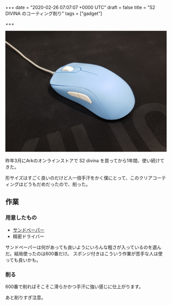
+++
date = "2020-02-26 07:07:07 +0000 UTC"
draft = false
title = "S2 DIVINA のコーティング削り"
tags = ["gadget"]

+++

![](20200226065718.jpg)

昨年3月にArkのオンラインストアで S2 divina を買ってから1年間、使い続けてきた。

形サイズはすごく良いのだけど人一倍手汗をかく僕にとって、このクリアコーティングはどうもだめだったので、削った。

## 作業

### 用意したもの

<ul>
<li><a href="https://www.amazon.co.jp/gp/product/B082X71N6H/ref=ppx_yo_dt_b_asin_title_o04_s00?ie=UTF8&amp;psc=1">サンドペーパー</a></li>
<li>精密ドライバー</li>
</ul>


サンドペーパーは何があっても良いようにいろんな粗さが入っているのを選んだ。結局使ったのは600番だけ。
スポンジ付きはこういう作業が苦手な人は使っても良いかも。

### 削る

600番で削ればそこそこ滑らかかつ手汗に強い感じに仕上がります。

あと削りすぎ注意。

